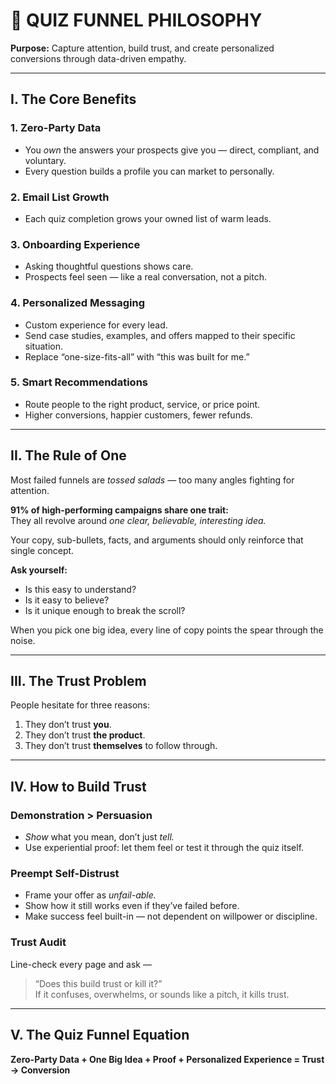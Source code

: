 # 🧩 QUIZ FUNNEL PHILOSOPHY

**Purpose:** Capture attention, build trust, and create personalized conversions through data-driven empathy.

---

## I. The Core Benefits

### 1. Zero-Party Data
- You *own* the answers your prospects give you — direct, compliant, and voluntary.  
- Every question builds a profile you can market to personally.  

### 2. Email List Growth
- Each quiz completion grows your owned list of warm leads.  

### 3. Onboarding Experience
- Asking thoughtful questions shows care.  
- Prospects feel seen — like a real conversation, not a pitch.  

### 4. Personalized Messaging
- Custom experience for every lead.  
- Send case studies, examples, and offers mapped to their specific situation.  
- Replace “one-size-fits-all” with “this was built for me.”  

### 5. Smart Recommendations
- Route people to the right product, service, or price point.  
- Higher conversions, happier customers, fewer refunds.  

---

## II. The Rule of One

Most failed funnels are *tossed salads* — too many angles fighting for attention.  

**91% of high-performing campaigns share one trait:**  
They all revolve around *one clear, believable, interesting idea.*  

Your copy, sub-bullets, facts, and arguments should only reinforce that single concept.  

**Ask yourself:**  
- Is this easy to understand?  
- Is it easy to believe?  
- Is it unique enough to break the scroll?  

When you pick one big idea, every line of copy points the spear through the noise.  

---

## III. The Trust Problem

People hesitate for three reasons:  
1. They don’t trust **you**.  
2. They don’t trust **the product**.  
3. They don’t trust **themselves** to follow through.  

---

## IV. How to Build Trust

### Demonstration > Persuasion
- *Show* what you mean, don’t just *tell.*  
- Use experiential proof: let them feel or test it through the quiz itself.  

### Preempt Self-Distrust
- Frame your offer as *unfail-able.*  
- Show how it still works even if they’ve failed before.  
- Make success feel built-in — not dependent on willpower or discipline.  

### Trust Audit
Line-check every page and ask —  
> “Does this build trust or kill it?”  
If it confuses, overwhelms, or sounds like a pitch, it kills trust.  

---

## V. The Quiz Funnel Equation

**Zero-Party Data + One Big Idea + Proof + Personalized Experience = Trust → Conversion**
